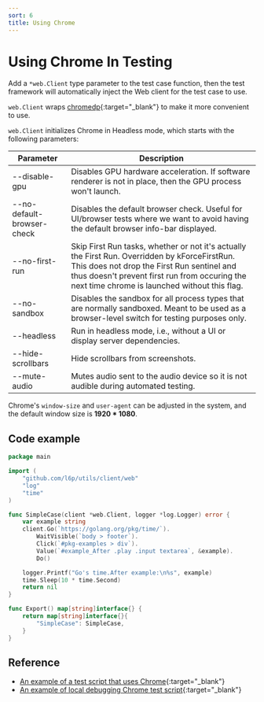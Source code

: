 ```yaml
---
sort: 6
title: Using Chrome
---
```


# Using Chrome In Testing

Add a `*web.Client` type parameter to the test case function, 
then the test framework will automatically inject the Web client for the test case to use.

`web.Client` wraps [chromedp](https://github.com/chromedp/chromedp){:target="_blank"} to make it more convenient to use.

`web.Client` initializes Chrome in Headless mode, which starts with the following parameters:

| Parameter | Description |
| --------- | ----------- |
| --disable-gpu | Disables GPU hardware acceleration. If software renderer is not in place, then the GPU process won't launch. |
| --no-default-browser-check | Disables the default browser check. Useful for UI/browser tests where we want to avoid having the default browser info-bar displayed. |
| --no-first-run | Skip First Run tasks, whether or not it's actually the First Run. Overridden by kForceFirstRun. This does not drop the First Run sentinel and thus doesn't prevent first run from occuring the next time chrome is launched without this flag. |
| --no-sandbox | Disables the sandbox for all process types that are normally sandboxed. Meant to be used as a browser-level switch for testing purposes only. |
| --headless | Run in headless mode, i.e., without a UI or display server dependencies. |
| --hide-scrollbars | Hide scrollbars from screenshots. |
| --mute-audio | Mutes audio sent to the audio device so it is not audible during automated testing. |

Chrome's `window-size` and `user-agent` can be adjusted in the system, and the default window size is **1920 * 1080**.

## Code example

```go
package main

import (
	"github.com/l6p/utils/client/web"
	"log"
	"time"
)

func SimpleCase(client *web.Client, logger *log.Logger) error {
	var example string
	client.Go(`https://golang.org/pkg/time/`).
		WaitVisible(`body > footer`).
		Click(`#pkg-examples > div`).
		Value(`#example_After .play .input textarea`, &example).
		Do()

	logger.Printf("Go's time.After example:\n%s", example)
	time.Sleep(10 * time.Second)
	return nil
}

func Export() map[string]interface{} {
	return map[string]interface{}{
		"SimpleCase": SimpleCase,
	}
}
```

## Reference

* [An example of a test script that uses Chrome](https://github.com/l6p/helm/tree/master/examples/using-chrome){:target="_blank"}
* [An example of local debugging Chrome test script](https://github.com/l6p/helm/tree/master/examples/using-chrome-with-local-debug){:target="_blank"}
